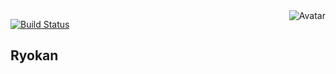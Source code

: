 <img align="right" src="https://raw.github.com/cliffano/ryokan/main/avatar.jpg" alt="Avatar"/>

[![Build Status](https://github.com/cliffano/ryokan/workflows/CI/badge.svg)](https://github.com/cliffano/ryokan/actions?query=workflow%3ACI)
<br/>

Ryokan
------
